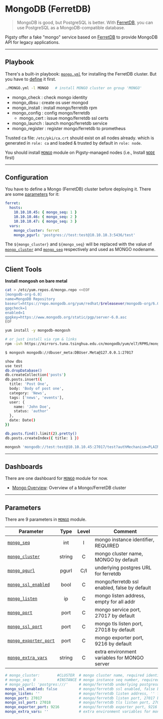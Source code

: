 # MongoDB (FerretDB)

> MongoDB is good, but PostgreSQL is better. With [FerretDB](https://ferretdb.io), you can use PostgreSQL as a MongoDB-compatible database. 

Pigsty offer a fake "mongo" service based on [FerretDB](https://ferretdb.io) to provide MongoDB API for legacy applications. 


----------------

## Playbook

There's a built-in playbook: [`mongo.yml`](https://github.com/Vonng/pigsty/blob/master/mongo.yml) for installing the FerretDB cluster. But you have to [define](#configuration) it first.

```bash
./MONGO.yml -l MONGO   # install MONGO cluster on group 'MONGO'
```

- mongo_check     : check mongo identity
- mongo_dbsu      : create os user mongod
- mongo_install   : install mongo/ferretdb rpm
- mongo_config    : config mongo/ferretdb
  - mongo_cert    : issue mongo/ferretdb ssl certs
- mongo_launch    : launch mongo/ferretdb service
- mongo_register  : register mongo/ferretdb to prometheus

Trusted ca file: `/etc/pki/ca.crt` should exist on all nodes already. which is generated in `role: ca` and loaded & trusted by default in `role: node`.

You should install [`MONGO`](MONGO) module on Pigsty-managed nodes (i.e., Install [`NODE`](NODE) first)



----------------

## Configuration

You have to define a Mongo (FerretDB) cluster before deploying it. There are some [parameters](#parameters) for it:

```yaml
ferret:
  hosts:
    10.10.10.45: { mongo_seq: 1 }
    10.10.10.46: { mongo_seq: 2 }
    10.10.10.47: { mongo_seq: 3 }
  vars:
    mongo_cluster: ferret
    mongo_pgurl: 'postgres://test:test@10.10.10.3:5436/test'
```

The `${mongo_cluster}` and `${mongo_seq}` will be replaced with the value of [`mongo_cluster`](PARAM#mongo_cluster) and [`mongo_seq`](PARAM#mongo_seq) respectively and used as MONGO nodename.




----------------

## Client Tools

**Install mongosh on bare metal**

```bash
cat > /etc/yum.repos.d/mongo.repo <<EOF
[mongodb-org-6.0]
name=MongoDB Repository
baseurl=https://repo.mongodb.org/yum/redhat/$releasever/mongodb-org/6.0/$basearch/
gpgcheck=1
enabled=1
gpgkey=https://www.mongodb.org/static/pgp/server-6.0.asc
EOF

yum install -y mongodb-mongosh

# or just install via rpm & links
rpm -ivh https://mirrors.tuna.tsinghua.edu.cn/mongodb/yum/el7/RPMS/mongodb-mongosh-1.9.1.x86_64.rpm
```

```bash
$ mongosh mongodb://dbuser_meta:DBUser.Meta@127.0.0.1:27017

show dbs
use test
db.dropDatabase()
db.createCollection('posts')
db.posts.insert({
  title: 'Post One',
  body: 'Body of post one',
  category: 'News',
  tags: ['news', 'events'],
  user: {
    name: 'John Doe',
    status: 'author'
  },
  date: Date()
})

db.posts.find().limit(2).pretty()
db.posts.createIndex({ title: 1 })
```

```bash
mongosh 'mongodb://test:test@10.10.10.45:27017/test?authMechanism=PLAIN'
```



----------------

## Dashboards

There are one dashboard for [`MONGO`](MONGO) module for now.

- [Mongo Overview](http://demo.pigsty.cc/d/mongo-overview): Overview of a Mongo/FerretDB cluster



----------------

## Parameters

There are 9 parameters in [`MONGO`](MONGO) module.


| Parameter                                          |  Type  | Level | Comment                                      |
|----------------------------------------------------|:------:|:-----:|----------------------------------------------|
| [`mongo_seq`](PARAM#mongo_seq)                     |  int   |   I   | mongo instance identifier, REQUIRED          |
| [`mongo_cluster`](PARAM#mongo_cluster)             | string |   C   | mongo cluster name, MONGO by default         |
| [`mongo_pgurl`](PARAM#mongo_pgurl)                 | pgurl  |  C/I  | underlying postgres URL for ferretdb         |
| [`mongo_ssl_enabled`](PARAM#mongo_ssl_enabled)     |  bool  |   C   | mongo/ferretdb ssl enabled, false by default |
| [`mongo_listen`](PARAM#mongo_listen)               |   ip   |   C   | mongo listen address, empty for all addr     |
| [`mongo_port`](PARAM#mongo_port)                   |  port  |   C   | mongo service port, 27017 by default         |
| [`mongo_ssl_port`](PARAM#mongo_ssl_port)           |  port  |   C   | mongo tls listen port, 27018 by default      |
| [`mongo_exporter_port`](PARAM#mongo_exporter_port) |  port  |   C   | mongo exporter port, 9216 by default         |
| [`mongo_extra_vars`](PARAM#mongo_extra_vars)       | string |   C   | extra environment variables for MONGO server |


```yaml
# mongo_cluster:        #CLUSTER  # mongo cluster name, required identity parameter
# mongo_seq: 0          #INSTANCE # mongo instance seq number, required identity parameter
# mongo_pgurl: 'postgres:///'     # mongo/ferretdb underlying postgresql url, required
mongo_ssl_enabled: false          # mongo/ferretdb ssl enabled, false by default
mongo_listen: ''                  # mongo/ferretdb listen address, '' for all addr
mongo_port: 27017                 # mongo/ferretdb listen port, 27017 by default
mongo_ssl_port: 27018             # mongo/ferretdb tls listen port, 27018 by default
mongo_exporter_port: 9216         # mongo/ferretdb exporter port, 9216 by default
mongo_extra_vars: ''              # extra environment variables for mongo/ferretdb
```